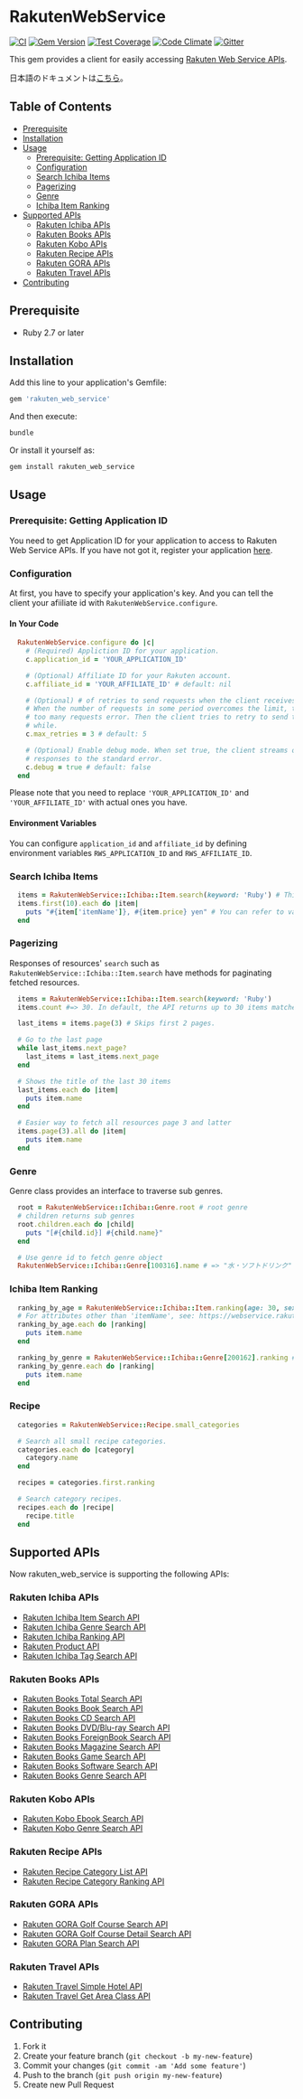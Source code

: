 # RakutenWebService

[![CI](https://github.com/rakuten-ws/rws-ruby-sdk/workflows/CI/badge.svg)](https://github.com/rakuten-ws/rws-ruby-sdk/actions?query=workflow%3ACI+branch%3Amaster)
[![Gem Version](https://badge.fury.io/rb/rakuten_web_service.svg)](https://badge.fury.io/rb/rakuten_web_service)
[![Test Coverage](https://codeclimate.com/github/rakuten-ws/rws-ruby-sdk/badges/coverage.svg)](https://codeclimate.com/github/rakuten-ws/rws-ruby-sdk/coverage)
[![Code Climate](https://codeclimate.com/github/rakuten-ws/rws-ruby-sdk/badges/gpa.svg)](https://codeclimate.com/github/rakuten-ws/rws-ruby-sdk)
[![Gitter](https://badges.gitter.im/rakuten-ws/rws-ruby-sdk.svg)](https://gitter.im/rakuten-ws/rws-ruby-sdk?utm_source=badge&utm_medium=badge&utm_campaign=pr-badge)

This gem provides a client for easily accessing [Rakuten Web Service APIs](https://webservice.rakuten.co.jp/).

日本語のドキュメントは[こちら](https://github.com/rakuten-ws/rws-ruby-sdk/blob/master/README.ja.md)。

## Table of Contents

* [Prerequisite](#prerequisite)
* [Installation](#installation)
* [Usage](#usage)
  * [Prerequisite: Getting Application ID](#prerequisite-getting-application-id)
  * [Configuration](#configuration)
  * [Search Ichiba Items](#search-ichiba-items)
  * [Pagerizing](#pagerizing)
  * [Genre](#genre)
  * [Ichiba Item Ranking](#ichiba-item-ranking)
* [Supported APIs](#supported-apis)
  * [Rakuten Ichiba APIs](#rakuten-ichiba-apis)
  * [Rakuten Books APIs](#rakuten-books-apis)
  * [Rakuten Kobo APIs](#rakuten-kobo-apis)
  * [Rakuten Recipe APIs](#rakuten-recipe-apis)
  * [Rakuten GORA APIs](#rakuten-gora-apis)
  * [Rakuten Travel APIs](#rakuten-travel-apis)
* [Contributing](#contributing)

## Prerequisite

* Ruby 2.7 or later

## Installation

Add this line to your application's Gemfile:

```ruby
gem 'rakuten_web_service'
```

And then execute:

```sh
bundle
```

Or install it yourself as:

```sh
gem install rakuten_web_service
```

## Usage

### Prerequisite: Getting Application ID

You need to get Application ID for your application to access to Rakuten Web Service APIs.
If you have not got it, register your application [here](https://webservice.rakuten.co.jp/app/create).

### Configuration

At first, you have to specify your application's key. And you can tell the client your afiiliate id with `RakutenWebService.configure`.

#### In Your Code

```ruby
  RakutenWebService.configure do |c|
    # (Required) Appliction ID for your application.
    c.application_id = 'YOUR_APPLICATION_ID'

    # (Optional) Affiliate ID for your Rakuten account.
    c.affiliate_id = 'YOUR_AFFILIATE_ID' # default: nil

    # (Optional) # of retries to send requests when the client receives
    # When the number of requests in some period overcomes the limit, the endpoints will return
    # too many requests error. Then the client tries to retry to send the same request after a
    # while.
    c.max_retries = 3 # default: 5

    # (Optional) Enable debug mode. When set true, the client streams out all HTTP requests and
    # responses to the standard error.
    c.debug = true # default: false
  end
```

Please note that you need to replace `'YOUR_APPLICATION_ID'` and `'YOUR_AFFILIATE_ID'` with actual ones you have.

#### Environment Variables

You can configure `application_id` and `affiliate_id` by defining environment variables `RWS_APPLICATION_ID` and `RWS_AFFILIATE_ID`.

### Search Ichiba Items

```ruby
  items = RakutenWebService::Ichiba::Item.search(keyword: 'Ruby') # This returns Enumerable object
  items.first(10).each do |item|
    puts "#{item['itemName']}, #{item.price} yen" # You can refer to values as well as Hash.
  end
```

### Pagerizing

Responses of resources' `search` such as `RakutenWebService::Ichiba::Item.search` have methods for paginating fetched resources.

```ruby
  items = RakutenWebService::Ichiba::Item.search(keyword: 'Ruby')
  items.count #=> 30. In default, the API returns up to 30 items matched with given keywords.

  last_items = items.page(3) # Skips first 2 pages.

  # Go to the last page
  while last_items.next_page?
    last_items = last_items.next_page
  end

  # Shows the title of the last 30 items
  last_items.each do |item|
    puts item.name
  end

  # Easier way to fetch all resources page 3 and latter
  items.page(3).all do |item|
    puts item.name
  end
```

### Genre

Genre class provides an interface to traverse sub genres.

```ruby
  root = RakutenWebService::Ichiba::Genre.root # root genre
  # children returns sub genres
  root.children.each do |child|
    puts "[#{child.id}] #{child.name}"
  end

  # Use genre id to fetch genre object
  RakutenWebService::Ichiba::Genre[100316].name # => "水・ソフトドリンク"
```

### Ichiba Item Ranking

```ruby
  ranking_by_age = RakutenWebService::Ichiba::Item.ranking(age: 30, sex: 1) # returns the TOP 30 items for Male in 30s
  # For attributes other than 'itemName', see: https://webservice.rakuten.co.jp/documentation/ichibaitemsearch/#outputParameter
  ranking_by_age.each do |ranking|
    puts item.name
  end

  ranking_by_genre = RakutenWebService::Ichiba::Genre[200162].ranking # the TOP 30 items in "水・ソフトドリンク" genre
  ranking_by_genre.each do |ranking|
    puts item.name
  end
```

### Recipe

```ruby
  categories = RakutenWebService::Recipe.small_categories

  # Search all small recipe categories.
  categories.each do |category|
    category.name
  end

  recipes = categories.first.ranking

  # Search category recipes.
  recipes.each do |recipe|
    recipe.title
  end
```

## Supported APIs

Now rakuten\_web\_service is supporting the following APIs:

### Rakuten Ichiba APIs

* [Rakuten Ichiba Item Search API](https://webservice.rakuten.co.jp/documentation/ichiba-item-search/)
* [Rakuten Ichiba Genre Search API](https://webservice.rakuten.co.jp/documentation/ichiba-genre-search/)
* [Rakuten Ichiba Ranking API](https://webservice.rakuten.co.jp/documentation/ichiba-item-ranking/)
* [Rakuten Product API](https://webservice.rakuten.co.jp/documentation/ichiba-product-search/)
* [Rakuten Ichiba Tag Search API](https://webservice.rakuten.co.jp/documentation/ichiba-tag-search/)

### Rakuten Books APIs

* [Rakuten Books Total Search API](https://webservice.rakuten.co.jp/documentation/books-total-search/)
* [Rakuten Books Book Search API](https://webservice.rakuten.co.jp/documentation/books-book-search/)
* [Rakuten Books CD Search API](https://webservice.rakuten.co.jp/documentation/books-cd-search/)
* [Rakuten Books DVD/Blu-ray Search API](https://webservice.rakuten.co.jp/documentation/books-dvd-search/)
* [Rakuten Books ForeignBook Search API](https://webservice.rakuten.co.jp/documentation/books-foreign-search/)
* [Rakuten Books Magazine Search API](https://webservice.rakuten.co.jp/documentation/books-magazine-search/)
* [Rakuten Books Game Search API](https://webservice.rakuten.co.jp/documentation/books-game-search/)
* [Rakuten Books Software Search API](https://webservice.rakuten.co.jp/documentation/books-software-search/)
* [Rakuten Books Genre Search API](https://webservice.rakuten.co.jp/documentation/books-genre-search/)

### Rakuten Kobo APIs

* [Rakuten Kobo Ebook Search API](https://webservice.rakuten.co.jp/documentation/kobo-ebook-search/)
* [Rakuten Kobo Genre Search API](https://webservice.rakuten.co.jp/documentation/kobo-genre-search/)

### Rakuten Recipe APIs

* [Rakuten Recipe Category List API](https://webservice.rakuten.co.jp/documentation/recipe-category-list/)
* [Rakuten Recipe Category Ranking API](https://webservice.rakuten.co.jp/documentation/recipe-category-ranking/)

### Rakuten GORA APIs

* [Rakuten GORA Golf Course Search API](https://webservice.rakuten.co.jp/documentation/gora-golf-course-search/)
* [Rakuten GORA Golf Course Detail Search API](https://webservice.rakuten.co.jp/documentation/gora-golf-course-detail/)
* [Rakuten GORA Plan Search API](https://webservice.rakuten.co.jp/documentation/gora-plan-search/)

### Rakuten Travel APIs

* [Rakuten Travel Simple Hotel API](https://webservice.rakuten.co.jp/documentation/simple-hotel-search/)
* [Rakuten Travel Get Area Class API](https://webservice.rakuten.co.jp/documentation/get-area-class/)

## Contributing

1. Fork it
2. Create your feature branch (`git checkout -b my-new-feature`)
3. Commit your changes (`git commit -am 'Add some feature'`)
4. Push to the branch (`git push origin my-new-feature`)
5. Create new Pull Request
